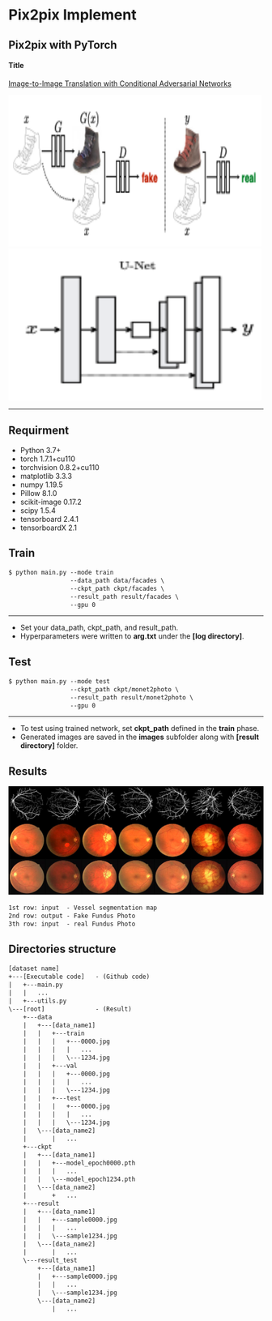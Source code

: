 # Pix2pix Implement
## Pix2pix with PyTorch

#### Title
[Image-to-Image Translation with Conditional Adversarial Networks](https://arxiv.org/abs/1611.07004)

<img src="./git_img/Structure_diagram.png"  width="500" height="300">  <img src="./git_img/pix2pix_G.png"  width="500" height="300"> 

---

## Requirment
- Python                 3.7+
- torch                  1.7.1+cu110
- torchvision            0.8.2+cu110
- matplotlib             3.3.3
- numpy                  1.19.5
- Pillow                 8.1.0
- scikit-image           0.17.2
- scipy                  1.5.4
- tensorboard            2.4.1
- tensorboardX           2.1


## Train

    $ python main.py --mode train 
                     --data_path data/facades \
                     --ckpt_path ckpt/facades \
                     --result_path result/facades \
                     --gpu 0
---

* Set your data_path, ckpt_path, and result_path.
* Hyperparameters were written to **arg.txt** under the **[log directory]**.


## Test
    $ python main.py --mode test 
                     --ckpt_path ckpt/monet2photo \
                     --result_path result/monet2photo \
                     --gpu 0
---

* To test using trained network, set **ckpt_path** defined in the **train** phase.
* Generated images are saved in the **images** subfolder along with **[result directory]** folder.

## Results
  ![alt text](./git_img/retiinal_result.png "Generated vessel to fundus by pix2pixGAN")

    1st row: input  - Vessel segmentation map 
    2nd row: output - Fake Fundus Photo
    3th row: input  - real Fundus Photo

## Directories structure

    [dataset name]
    +---[Executable code]   - (Github code)
    |   +---main.py
    |   |   ...
    |   +---utils.py 
    \---[root]              - (Result)
        +---data
        |   +---[data_name1]
        |   |   +---train
        |   |   |   +---0000.jpg
        |   |   |   |   ...
        |   |   |   \---1234.jpg
        |   |   +---val
        |   |   |   +---0000.jpg
        |   |   |   |   ...
        |   |   |   \---1234.jpg
        |   |   +---test
        |   |   |   +---0000.jpg
        |   |   |   |   ...
        |   |   |   \---1234.jpg
        |   \---[data_name2]
        |       |   ...
        +---ckpt
        |   +---[data_name1]
        |   |   +---model_epoch0000.pth
        |   |   |   ...
        |   |   \---model_epoch1234.pth
        |   \---[data_name2]
        |       +   ...
        +---result
        |   +---[data_name1]
        |   |   +---sample0000.jpg
        |   |   |   ...
        |   |   \---sample1234.jpg
        |   \---[data_name2]
        |       |   ...
        \---result_test
            +---[data_name1]
            |   +---sample0000.jpg
            |   |   ...
            |   \---sample1234.jpg
            \---[data_name2]
                |   ...

                
